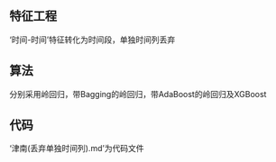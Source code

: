 ## 特征工程
‘时间-时间’特征转化为时间段，单独时间列丢弃

## 算法
分别采用岭回归，带Bagging的岭回归，带AdaBoost的岭回归及XGBoost

## 代码
‘津南(丢弃单独时间列).md’为代码文件
